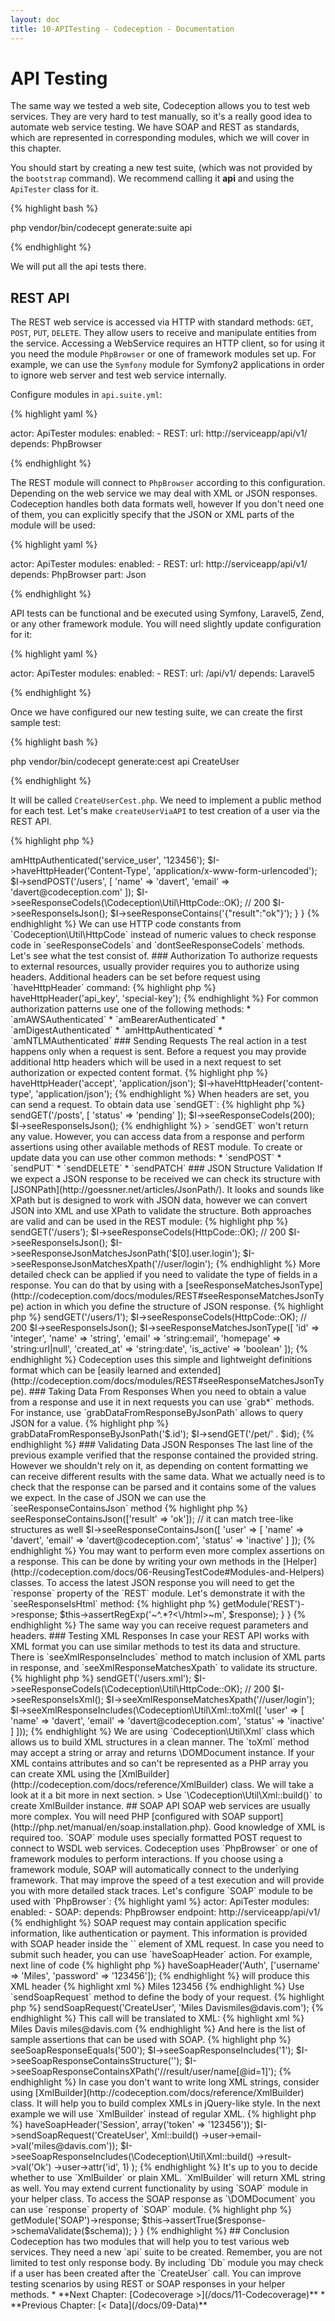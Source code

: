 ```yaml
---
layout: doc
title: 10-APITesting - Codeception - Documentation
---
```


# API Testing

The same way we tested a web site, Codeception allows you to test web services. They are very hard to test manually, so it's a really good idea to automate web service testing. We have SOAP and REST as standards, which are represented in corresponding modules, which we will cover in this chapter.

You should start by creating a new test suite, (which was not provided by the `bootstrap` command). We recommend calling it **api** and using the `ApiTester` class for it.

{% highlight bash %}

php vendor/bin/codecept generate:suite api

{% endhighlight %}

We will put all the api tests there.

## REST API

The REST web service is accessed via HTTP with standard methods: `GET`, `POST`, `PUT`, `DELETE`. They allow users to receive and manipulate entities from the service. Accessing a WebService requires an HTTP client, so for using it you need the module `PhpBrowser` or one of framework modules set up. For example, we can use the `Symfony` module for Symfony2 applications in order to ignore web server and test web service internally.

Configure modules in `api.suite.yml`:

{% highlight yaml %}

actor: ApiTester
modules:
    enabled:
        - REST:
            url: http://serviceapp/api/v1/
            depends: PhpBrowser

{% endhighlight %}

The REST module will connect to `PhpBrowser` according to this configuration. Depending on the web service we may deal with XML or JSON responses. Codeception handles both data formats well, however If you don't need one of them, you can explicitly specify that the JSON or XML parts of the module will be used:

{% highlight yaml %}

actor: ApiTester
modules:
    enabled:
        - REST:
            url: http://serviceapp/api/v1/
            depends: PhpBrowser
            part: Json

{% endhighlight %}

API tests can be functional and be executed using Symfony, Laravel5, Zend, or any other framework module. You will need slightly update configuration for it:

{% highlight yaml %}

actor: ApiTester
modules:
    enabled:
        - REST:
            url: /api/v1/
            depends: Laravel5

{% endhighlight %}

Once we have configured our new testing suite, we can create the first sample test:

{% highlight bash %}

php vendor/bin/codecept generate:cest api CreateUser

{% endhighlight %}

It will be called `CreateUserCest.php`. 
We need to implement a public method for each test. Let's make `createUserViaAPI` to test creation of a user via the REST API.

{% highlight php %}

<?php
class CreateUserCest
{
    // tests
    public function createUserViaAPI(\ApiTester $I)
    {
        $I->amHttpAuthenticated('service_user', '123456');
        $I->haveHttpHeader('Content-Type', 'application/x-www-form-urlencoded');
        $I->sendPOST('/users', [
          'name' => 'davert', 
          'email' => 'davert@codeception.com'
        ]);
        $I->seeResponseCodeIs(\Codeception\Util\HttpCode::OK); // 200
        $I->seeResponseIsJson();
        $I->seeResponseContains('{"result":"ok"}');
        
    }
}

{% endhighlight %}

We can use HTTP code constants from `Codeception\Util\HttpCode` instead of numeric values to check response code in `seeResponseCodeIs` and `dontSeeResponseCodeIs` methods.

Let's see what the test consist of.

### Authorization

To authorize requests to external resources, usually provider requires you to authorize using headers. Additional headers can be set before request using `haveHttpHeader` command:

      
{% highlight php %}

<?php
$I->haveHttpHeader('api_key', 'special-key');

{% endhighlight %}

For common authorization patterns use one of the following methods:

* `amAWSAuthenticated`
* `amBearerAuthenticated`
* `amDigestAuthenticated`
* `amHttpAuthenticated`
* `amNTLMAuthenticated`

### Sending Requests

The real action in a test happens only when a request is sent. Before a request you may provide additional http headers which will be used in a next request to set authorization or expected content format.

{% highlight php %}

<?php
$I->haveHttpHeader('accept', 'application/json');
$I->haveHttpHeader('content-type', 'application/json');

{% endhighlight %}

When headers are set, you can send a request. To obtain data use `sendGET`:

{% highlight php %}

<?php
// pass in query params in second argument
$I->sendGET('/posts', [ 'status' => 'pending' ]);
$I->seeResponseCodeIs(200);
$I->seeResponseIsJson();

{% endhighlight %}

> `sendGET` won't return any value. However, you can access data from a response and perform assertions using other available methods of REST module.

To create or update data you can use other common methods:

* `sendPOST`
* `sendPUT`
* `sendDELETE`
* `sendPATCH`

### JSON Structure Validation

If we expect a JSON response to be received we can check its structure with [JSONPath](http://goessner.net/articles/JsonPath/). It looks and sounds like XPath but is designed to work with JSON data, however we can convert JSON into XML and use XPath to validate the structure. Both approaches are valid and can be used in the REST module:

{% highlight php %}

<?php
$I->sendGET('/users');
$I->seeResponseCodeIs(HttpCode::OK); // 200
$I->seeResponseIsJson();
$I->seeResponseJsonMatchesJsonPath('$[0].user.login');
$I->seeResponseJsonMatchesXpath('//user/login');

{% endhighlight %}

More detailed check can be applied if you need to validate the type of fields in a response.
You can do that by using with a [seeResponseMatchesJsonType](http://codeception.com/docs/modules/REST#seeResponseMatchesJsonType) action in which you define the structure of JSON response.

{% highlight php %}

<?php
$I->sendGET('/users/1');
$I->seeResponseCodeIs(HttpCode::OK); // 200
$I->seeResponseIsJson();
$I->seeResponseMatchesJsonType([
    'id' => 'integer',
    'name' => 'string',
    'email' => 'string:email',
    'homepage' => 'string:url|null',
    'created_at' => 'string:date',
    'is_active' => 'boolean'
]);


{% endhighlight %}

Codeception uses this simple and lightweight definitions format which can be [easily learned and extended](http://codeception.com/docs/modules/REST#seeResponseMatchesJsonType).

### Taking Data From Responses

When you need to obtain a value from a response and use it in next requests you can use `grab*` methods. For instance, use `grabDataFromResponseByJsonPath` allows to query JSON for a value.

{% highlight php %}

<?php
list($id) = $I->grabDataFromResponseByJsonPath('$.id');
$I->sendGET('/pet/' . $id);

{% endhighlight %}

### Validating Data JSON Responses

The last line of the previous example verified that the response contained the provided string. However we shouldn't rely on it, as depending on content formatting we can receive different results with the same data. What we actually need is to check that the response can be parsed and it contains some of the values we expect. In the case of JSON we can use the `seeResponseContainsJson` method

{% highlight php %}

<?php
// matches {"result":"ok"}'
$I->seeResponseContainsJson(['result' => 'ok']);
// it can match tree-like structures as well
$I->seeResponseContainsJson([
  'user' => [
      'name' => 'davert',
      'email' => 'davert@codeception.com',
      'status' => 'inactive'
  ]
]);


{% endhighlight %}

You may want to perform even more complex assertions on a response. This can be done by writing your own methods in the [Helper](http://codeception.com/docs/06-ReusingTestCode#Modules-and-Helpers) classes. To access the latest JSON response you will need to get the `response` property of the `REST` module. Let's demonstrate it with the `seeResponseIsHtml` method:

{% highlight php %}

<?php
namespace Helper;

class Api extends \Codeception\Module
{
  public function seeResponseIsHtml()
  {
    $response = $this->getModule('REST')->response;
    $this->assertRegExp('~^<!DOCTYPE HTML(.*?)<html>.*?<\/html>~m', $response);
  }
}


{% endhighlight %}

The same way you can receive request parameters and headers.

### Testing XML Responses

In case your REST API works with XML format you can use similar methods to test its data and structure.
There is `seeXmlResponseIncludes` method to match inclusion of XML parts in response, and `seeXmlResponseMatchesXpath` to validate its structure.

{% highlight php %}

<?php
$I->sendGET('/users.xml');
$I->seeResponseCodeIs(\Codeception\Util\HttpCode::OK); // 200
$I->seeResponseIsXml();
$I->seeXmlResponseMatchesXpath('//user/login');
$I->seeXmlResponseIncludes(\Codeception\Util\Xml::toXml([
    'user' => [
      'name' => 'davert',
      'email' => 'davert@codeception.com',
      'status' => 'inactive'
  ]
]));


{% endhighlight %}

We are using `Codeception\Util\Xml` class which allows us to build XML structures in a clean manner. The `toXml` method may accept a string or array and returns \DOMDocument instance. If your XML contains attributes and so can't be represented as a PHP array you can create XML using the [XmlBuilder](http://codeception.com/docs/reference/XmlBuilder) class. We will take a look at it a bit more in next section.

> Use `\Codeception\Util\Xml::build()` to create XmlBuilder instance.

## SOAP API

SOAP web services are usually more complex. You will need PHP [configured with SOAP support](http://php.net/manual/en/soap.installation.php). Good knowledge of XML is required too. `SOAP` module uses specially formatted POST request to connect to WSDL web services. Codeception uses `PhpBrowser` or one of framework modules to perform interactions. If you choose using a framework module, SOAP will automatically connect to the underlying framework. That may improve the speed of a test execution and will provide you with more detailed stack traces.

Let's configure `SOAP` module to be used with `PhpBrowser`:

{% highlight yaml %}

actor: ApiTester
modules:
    enabled:
        - SOAP:
          depends: PhpBrowser
          endpoint: http://serviceapp/api/v1/

{% endhighlight %}

SOAP request may contain application specific information, like authentication or payment. This information is provided with SOAP header inside the `<soap:Header>` element of XML request. In case you need to submit such header, you can use `haveSoapHeader` action. For example, next line of code

{% highlight php %}

<?php
$I->haveSoapHeader('Auth', ['username' => 'Miles', 'password' => '123456']);

{% endhighlight %}
will produce this XML header

{% highlight xml %}

<soap:Header>
<Auth>
  <username>Miles</username>
  <password>123456</password>
</Auth>
</soap:Header>

{% endhighlight %}

Use `sendSoapRequest` method to define the body of your request.

{% highlight php %}

<?php
$I->sendSoapRequest('CreateUser', '<name>Miles Davis</name><email>miles@davis.com</email>');


{% endhighlight %}

This call will be translated to XML:

{% highlight xml %}

<soap:Body>
<ns:CreateUser>
  <name>Miles Davis</name>
  <email>miles@davis.com</email>
</ns:CreateUser>
</soap:Body>

{% endhighlight %}

And here is the list of sample assertions that can be used with SOAP.

{% highlight php %}

<?php
$I->seeSoapResponseEquals('<?xml version="1.0"<error>500</error>');
$I->seeSoapResponseIncludes('<result>1</result>');
$I->seeSoapResponseContainsStructure('<user><name></name><email></email>');
$I->seeSoapResponseContainsXPath('//result/user/name[@id=1]');


{% endhighlight %}

In case you don't want to write long XML strings, consider using [XmlBuilder](http://codeception.com/docs/reference/XmlBuilder) class. It will help you to build complex XMLs in jQuery-like style.
In the next example we will use `XmlBuilder` instead of regular XML.

{% highlight php %}

<?php
$I->haveSoapHeader('Session', array('token' => '123456'));
$I->sendSoapRequest('CreateUser', Xml::build()
  ->user->email->val('miles@davis.com'));
$I->seeSoapResponseIncludes(\Codeception\Util\Xml::build()
  ->result->val('Ok')
    ->user->attr('id', 1)
);


{% endhighlight %}

It's up to you to decide whether to use `XmlBuilder` or plain XML. `XmlBuilder` will return XML string as well.

You may extend current functionality by using `SOAP` module in your helper class. To access the SOAP response as `\DOMDocument` you can use `response` property of `SOAP` module.

{% highlight php %}

<?php
namespace Helper;
class Api extends \Codeception\Module {

    public function seeResponseIsValidOnSchema($schema)
    {
        $response = $this->getModule('SOAP')->response;
        $this->assertTrue($response->schemaValidate($schema));
    }
}


{% endhighlight %}

## Conclusion

Codeception has two modules that will help you to test various web services. They need a new `api` suite to be created. Remember, you are not limited to test only response body. By including `Db` module you may check if a user has been created after the `CreateUser` call. You can improve testing scenarios by using REST or SOAP responses in your helper methods.




* **Next Chapter: [Codecoverage >](/docs/11-Codecoverage)**
* **Previous Chapter: [< Data](/docs/09-Data)**